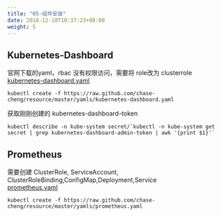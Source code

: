 ```yaml
---
title: "05-组件安装"
date: 2018-12-10T10:37:23+08:00
weight: 5
---
```


## Kubernetes-Dashboard
官网下载的yaml，rbac 没有权限访问，需要将 role改为 clusterrole    
[kubernetes-dashboard.yaml](https://raw.github.com/chase-cheng/resource/master/yamls/kubernetes-dashboard.yaml)
```
kubectl create -f https://raw.github.com/chase-cheng/resource/master/yamls/kubernetes-dashboard.yaml
```
获取刚刚创建的 kubernetes-dashboard-token
```
kubectl describe -n kube-system secret/`kubectl -n kube-system get secret | grep kubernetes-dashboard-admin-token | awk '{print $1}'`
```

## Prometheus
需要创建 ClusterRole, ServiceAccount, ClusterRoleBinding,ConfigMap,Deployment,Service   
[prometheus.yaml](https://raw.github.com/chase-cheng/resource/master/yamls/prometheus.yaml)
```
kubectl create -f https://raw.github.com/chase-cheng/resource/master/yamls/prometheus.yaml
```
